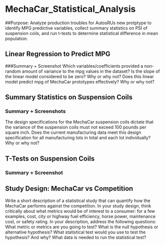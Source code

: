 # MechaCar_Statistical_Analysis
##Purpose: Analyze production troubles for AutosRUs new protptype to identify MPG predictive variables, collect summary statistics on PSI of suspension coils, and run t-tests to determine statistical difference in mean population.

## Linear Regression to Predict MPG
###Summary + Screenshot
Which variables/coefficients provided a non-random amount of variance to the mpg values in the dataset?
Is the slope of the linear model considered to be zero? Why or why not?
Does this linear model predict mpg of MechaCar prototypes effectively? Why or why not?

## Summary Statistics on Suspension Coils
### Summary + Screenshots
The design specifications for the MechaCar suspension coils dictate that the variance of the suspension coils must not exceed 100 pounds per square inch. 
Does the current manufacturing data meet this design specification for all manufacturing lots in total and each lot individually? Why or why not?

## T-Tests on Suspension Coils
### Summary + Screenshot

## Study Design: MechaCar vs Competition
Write a short description of a statistical study that can quantify how the MechaCar performs against the competition. In your study design, think critically about what metrics would be of interest to a consumer: for a few examples, cost, city or highway fuel efficiency, horse power, maintenance cost, or safety rating.
In your description, address the following questions:
What metric or metrics are you going to test?
What is the null hypothesis or alternative hypothesis?
What statistical test would you use to test the hypothesis? And why?
What data is needed to run the statistical test?